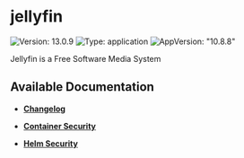 # jellyfin

![Version: 13.0.9](https://img.shields.io/badge/Version-13.0.9-informational?style=flat-square) ![Type: application](https://img.shields.io/badge/Type-application-informational?style=flat-square) ![AppVersion: "10.8.8"](https://img.shields.io/badge/AppVersion-"10.8.8"-informational?style=flat-square)

Jellyfin is a Free Software Media System

## Available Documentation

- [**Changelog**](CHANGELOG)

- [**Container Security**](container-security)

- [**Helm Security**](helm-security)

